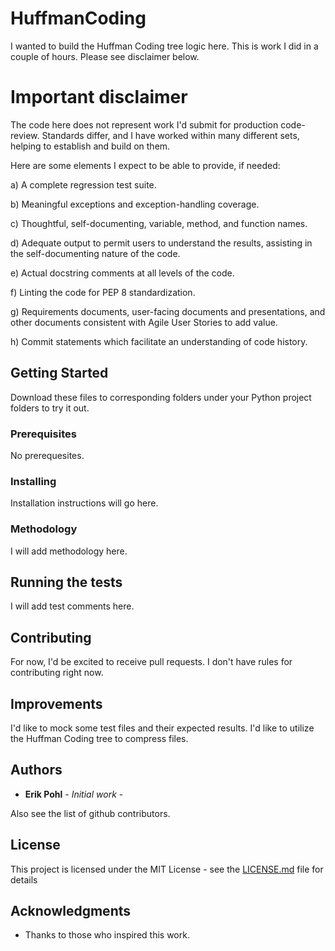 # HuffmanCoding

I wanted to build the Huffman Coding tree logic here.  This is work I did in a couple of hours.  Please see disclaimer below.
 
# Important disclaimer

The code here does not represent work I'd submit for production code-review.  Standards differ, and I have worked within many different
sets, helping to establish and build on them.

Here are some elements I expect to be able to provide, if needed:

a) A complete regression test suite.

b) Meaningful exceptions and exception-handling coverage.

c) Thoughtful, self-documenting, variable, method, and function names.

d) Adequate output to permit users to understand the results, assisting in the self-documenting nature of the code.

e) Actual docstring comments at all levels of the code.

f) Linting the code for PEP 8 standardization.

g) Requirements documents, user-facing documents and presentations, and other documents consistent with Agile User Stories to add value.

h) Commit statements which facilitate an understanding of code history.


## Getting Started

Download these files to corresponding folders under your Python project folders to try it out.  

### Prerequisites

No prerequesites.

### Installing

Installation instructions will go here.

### Methodology

I will add methodology here.

## Running the tests

I will add test comments here.

## Contributing

For now, I'd be excited to receive pull requests.  I don't have rules for contributing right now.

## Improvements

I'd like to mock some test files and their expected results.
I'd like to utilize the Huffman Coding tree to compress files.

## Authors

* **Erik Pohl** - *Initial work* - 

Also see the list of github contributors.

## License

This project is licensed under the MIT License - see the [LICENSE.md](LICENSE.md) file for details

## Acknowledgments

* Thanks to those who inspired this work.
